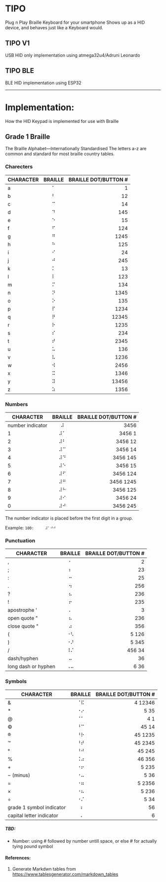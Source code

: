 # TIPO
Plug n Play Braille Keyboard for your smartphone
Shows up as a HID device, and behaves just like a Keyboard would.

## TIPO V1
USB HID only implementation using atmega32u4/Adruni Leonardo

## TIPO BLE

BLE HID implementation using ESP32

------------------------------------------------------------------

# Implementation:
How the HID Keypad is implemented for use with Braille

## Grade 1 Braille
The Braille Alphabet—Internationally Standardised
The letters a-z are common and standard for most braille country tables.

### Charecters

| CHARACTER   |      BRAILLE      |  BRAILLE DOT/BUTTON # |
|----------|:-------------:|------:|
| a |	    ⠁	    | 1 |
| b |	    ⠃	    | 12 |
| c |	    ⠉	    | 14 |
| d |	    ⠙	    | 145 |
| e |	    ⠑	    | 15 |
| f |	    ⠋	    | 124 |
| g |	    ⠛	    | 1245 |
| h |	    ⠓	    | 125 |
| i |	    ⠊	    | 24 |
| j |	    ⠚	    | 245 |
| k |	    ⠅	    | 13 |
| l |	    ⠇	    | 123 |
| m |	    ⠍	    | 134 |
| n |	    ⠝	    | 1345 |
| o |	    ⠕	    | 135 |
| p |	    ⠏	    | 1234 |
| q |	    ⠟	    | 12345 |
| r |	    ⠗	    |1235 |
| s |	    ⠎	    | 234 |
| t |	    ⠞	    | 2345 |
| u |	    ⠥	    | 136 |
| v |	    ⠧	    | 1236 |
| w |	    ⠺	    | 2456 | 
| x |	    ⠭	    | 1346 |
| y |	    ⠽	    | 13456 |
| z |	    ⠵	    | 1356 |

### Numbers

| CHARACTER   |      BRAILLE      |  BRAILLE DOT/BUTTON # |
|----------|:-------------:|------:|
| number indicator |	⠼ 	| 3456 |
| 1 | 	⠼⠁	| 3456 1 |
| 2 |	⠼⠃	| 3456 12 |
| 3 |	⠼⠉	| 3456 14 |
| 4 |	⠼⠙	| 3456 145 |
| 5 |	⠼⠑	| 3456 15 |
| 6 |	⠼⠋	| 3456 124 |
| 7 |	⠼⠛	| 3456 1245 |
| 8 |	⠼⠓	| 3456 125 |
| 9 |	⠼⠊	| 3456 24 |
| 0 |	⠼⠚	| 3456 245 |

The number indicator is placed before the first digit in a group.

Example:
```100: 	⠼⠁⠚⠚```

### Punctuation

| CHARACTER   |      BRAILLE      |  BRAILLE DOT/BUTTON # |
|----------|:-------------:|------:|
|,|⠂|2|
|;|	⠆|23|
|:|	⠒|25|
|.|⠲|256|
|?|	⠦|236|
|!|⠖|235|
|apostrophe '|⠄|3|
|open quote " |⠦|236|
|close quote " |⠴|356|
|(|⠐⠣|5 126|
|)|⠐⠜|5 345|
|/|⠸⠌|456 34|
|dash/hyphen|⠤|36|
|long dash or hyphen|⠠⠤|6 36|

### Symbols

| CHARACTER   |      BRAILLE      |  BRAILLE DOT/BUTTON # |
|----------|:-------------:|------:|
|&|	⠈⠯	|4 12346|
|*|	⠐⠔	|5 35|
|@	|⠈⠁|	4 1|
|©|	⠘⠉	|45 14|
|®	|⠘⠗	|45 1235|
|™	|⠘⠞	|45 2345|
|°	|⠘⠚	|45 245|
|%	|⠨⠴	|46 356|
|+	|⠐⠖	|5 235|
|− (minus)|	⠐⠤	|5 36|
|=	|⠐⠶	|5 2356|
|×|	⠐⠦	|5 236|
|÷	|⠐⠌	|5 34|
|grade 1 symbol indicator|	⠰	|56|
|capital letter indicator|	⠠	|6|



##### TBD:
- Number: using # followed by number untill space, or else #<space> for actually tying pound symbol



#### References:

1. Generate Markdwn tables from https://www.tablesgenerator.com/markdown_tables